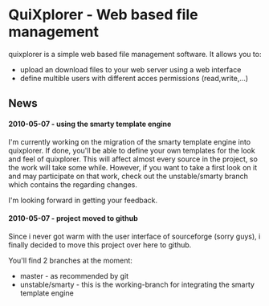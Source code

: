 QuiXplorer - Web based file management
======================================

quixplorer is a simple web based file management software. It allows you to:

- upload an download files to your web server using a web interface
- define multible users with different acces permissions (read,write,...)

News
----
#### 2010-05-07 - using the smarty template engine

I'm currently working on the migration of the smarty template engine into quixplorer.
If done, you'll be able to define your own templates for the look and feel of quixplorer.
This will affect almost every source in the project, so the work will take some while.
However, if you want to take a first look on it and may participate on that work,
check out the unstable/smarty branch which contains the regarding changes.

I'm looking forward in getting your feedback.

#### 2010-05-07 - project moved to github

Since i never got warm with the user interface of sourceforge (sorry guys), i finally decided to move this project over here to github.

You'll find 2 branches at the moment:

- master - as recommended by git 
- unstable/smarty - this is the working-branch for integrating the smarty template engine

